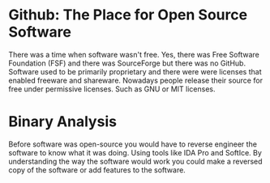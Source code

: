 <h1>Github: The Place for Open Source Software</h1>

There was a time when software wasn't free. Yes, there was Free Software Foundation (FSF) and there was SourceForge but there was no GitHub. Software used to be primarily proprietary and there were were licenses that enabled freeware and shareware.
Nowadays people release their source for free under permissive licenses. Such as GNU or MIT licenses.



<h1> Binary Analysis </h1>
Before software was open-source you would have to reverse engineer the software to know what it was doing. Using tools like IDA Pro and SoftIce. By understanding the way the software would work you could make a reversed copy of the software or add features to the software.
